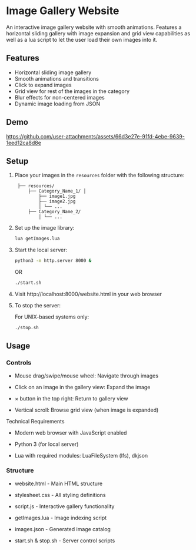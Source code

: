 # Image Gallery Website

An interactive image gallery website with smooth animations. Features a horizontal sliding gallery with image expansion and grid view capabilities as well as a lua script to let the user load their own images into it.

## Features

- Horizontal sliding image gallery
- Smooth animations and transitions
- Click to expand images
- Grid view for rest of the images in the category
- Blur effects for non-centered images
- Dynamic image loading from JSON

## Demo


https://github.com/user-attachments/assets/66d3e27e-91fd-4ebe-9639-1eed12ca8d8e



## Setup

1. Place your images in the `resources` folder with the following structure:

        ├── resources/ 
            ├── Category_Name_1/ │ 
                ├── image1.jpg  
                ├── image2.jpg 
                │ └── ... 
            ├── Category_Name_2/ 
                │ └── ...

2. Set up the image library:

    ``` bash
    lua getImages.lua
    ```
   
3. Start the local server:

    ``` bash
    python3 -m http.server 8000 &
    ```

    OR

    ``` bash
    ./start.sh
    ```

4. Visit http://localhost:8000/website.html in your web browser

5. To stop the server:

    For UNIX-based systems only:

    ``` bash
    ./stop.sh
    ```

## Usage

### Controls

- Mouse drag/swipe/mouse wheel: Navigate through images

- Click on an image in the gallery view: Expand the image

- × button in the top right: Return to gallery view

- Vertical scroll: Browse grid view (when image is expanded)

Technical Requirements

- Modern web browser with JavaScript enabled

- Python 3 (for local server)

- Lua with required modules: LuaFileSystem (lfs), dkjson

### Structure

- website.html - Main HTML structure

- stylesheet.css - All styling definitions

- script.js - Interactive gallery functionality

- getImages.lua - Image indexing script

- images.json - Generated image catalog

- start.sh & stop.sh - Server control scripts
